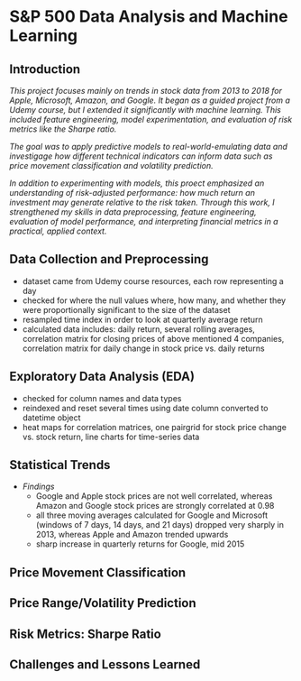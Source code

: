 # S&P 500 Data Analysis and Machine Learning

## Introduction

*This project focuses mainly on trends in stock data from 2013 to 2018 for Apple, Microsoft, Amazon, and Google. It began as a guided project from a Udemy course, but I extended it significantly with machine learning. This included feature engineering, model experimentation, and evaluation of risk metrics like the Sharpe ratio.*

*The goal was to apply predictive models to real-world-emulating data and investigage how different technical indicators can inform data such as price movement classification and volatility prediction.*

*In addition to experimenting with models, this proect emphasized an understanding of risk-adjusted performance: how much return an investment may generate relative to the risk taken. Through this work, I strengthened my skills in data preprocessing, feature engineering, evaluation of model performance, and interpreting financial metrics in a practical, applied context.*

## Data Collection and Preprocessing

* dataset came from Udemy course resources, each row representing a day
* checked for where the null values where, how many, and whether they were proportionally significant to the size of the dataset
* resampled time index in order to look at quarterly average return
* calculated data includes: daily return, several rolling averages, correlation matrix for closing prices of above mentioned 4 companies, correlation matrix for daily change in stock price vs. daily returns

## Exploratory Data Analysis (EDA)

* checked for column names and data types
* reindexed and reset several times using date column converted to datetime object
* heat maps for correlation matrices, one pairgrid for stock price change vs. stock return, line charts for time-series data

## Statistical Trends

* *Findings*
  * Google and Apple stock prices are not well correlated, whereas Amazon and Google stock prices are strongly correlated at 0.98
  * all three moving averages calculated for Google and Microsoft (windows of 7 days, 14 days, and 21 days) dropped very sharply in 2013, whereas Apple and Amazon trended upwards
  * sharp increase in quarterly returns for Google, mid 2015

## Price Movement Classification

## Price Range/Volatility Prediction

## Risk Metrics: Sharpe Ratio

## Challenges and Lessons Learned
